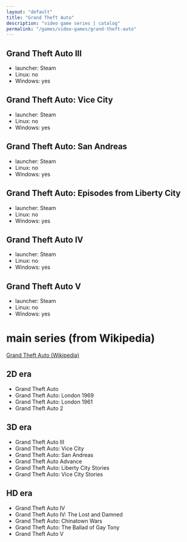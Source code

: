 ```yaml
---
layout: "default"
title: "Grand Theft Auto"
description: "video game series | catalog"
permalink: "/games/video-games/grand-theft-auto"
---
```


## Grand Theft Auto III

- launcher: Steam
- Linux: no
- Windows: yes

## Grand Theft Auto: Vice City

- launcher: Steam
- Linux: no
- Windows: yes

## Grand Theft Auto: San Andreas

- launcher: Steam
- Linux: no
- Windows: yes

## Grand Theft Auto: Episodes from Liberty City

- launcher: Steam
- Linux: no
- Windows: yes

## Grand Theft Auto IV

- launcher: Steam
- Linux: no
- Windows: yes

## Grand Theft Auto V

- launcher: Steam
- Linux: no
- Windows: yes

# main series (from Wikipedia)

[Grand Theft Auto (Wikipedia)](https://en.wikipedia.org/wiki/Grand_Theft_Auto)

## 2D era

- Grand Theft Auto
- Grand Theft Auto: London 1969
- Grand Theft Auto: London 1961
- Grand Theft Auto 2

## 3D era

- Grand Theft Auto III
- Grand Theft Auto: Vice City
- Grand Theft Auto: San Andreas
- Grand Theft Auto Advance
- Grand Theft Auto: Liberty City Stories
- Grand Theft Auto: Vice City Stories

## HD era

- Grand Theft Auto IV
- Grand Theft Auto IV: The Lost and Damned
- Grand Theft Auto: Chinatown Wars
- Grand Theft Auto: The Ballad of Gay Tony
- Grand Theft Auto V
